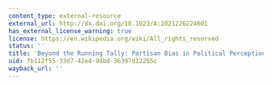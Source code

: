 ```yaml
---
content_type: external-resource
external_url: http://dx.doi.org/10.1023/A:1021226224601
has_external_license_warning: true
license: https://en.wikipedia.org/wiki/All_rights_reserved
status: ''
title: 'Beyond the Running Tally: Partisan Bias in Political Perceptions'
uid: 7b112f55-33d7-42e4-9dbd-36397d12255c
wayback_url: ''
---
```

